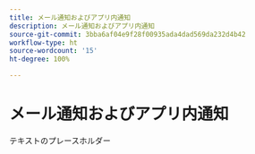 ```yaml
---
title: メール通知およびアプリ内通知
description: メール通知およびアプリ内通知
source-git-commit: 3bba6af04e9f28f00935ada4dad569da232d4b42
workflow-type: ht
source-wordcount: '15'
ht-degree: 100%

---
```


# メール通知およびアプリ内通知

テキストのプレースホルダー
